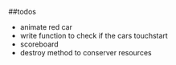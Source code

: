 ##todos
 - animate red car
 - write function to check if the cars touchstart
 - scoreboard
 - destroy method to conserver resources
